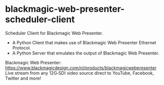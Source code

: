 # blackmagic-web-presenter-scheduler-client

Scheduler Client for Blackmagic Web Presenter.
- A Python Client that makes use of Blackmagic Web Presenter Ethernet Protocol.
- A Python Server that emulates the output of Blackmagic Web Presenter.


Blackmagic Web Presenter: https://www.blackmagicdesign.com/nl/products/blackmagicwebpresenter
Live stream from any 12G‑SDI video source direct to YouTube, Facebook, Twitter and more!
